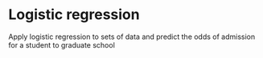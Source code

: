 # Logistic regression
Apply logistic regression to sets of data and predict the odds of admission for a student to graduate school

